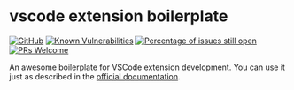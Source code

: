 # vscode extension boilerplate

[![GitHub](https://img.shields.io/github/license/tjx666/awesome-vscode-extension-boilerplate)](https://github.com/tjx666/awesome-vscode-extension-boilerplate/blob/master/LICENSE) [![Known Vulnerabilities](https://snyk.io/test/github/tjx666/awesome-vscode-extension-boilerplate/badge.svg?targetFile=package.json)](https://snyk.io/test/github/tjx666/awesome-vscode-extension-boilerplate?targetFile=package.json) [![Percentage of issues still open](https://isitmaintained.com/badge/open/tjx666/awesome-vscode-extension-boilerplate.svg)](http://isitmaintained.com/project/tjx666/awesome-vscode-extension-boilerplate') [![PRs Welcome](https://img.shields.io/badge/PRs-welcome-brightgreen.svg?style=flat)](http://makeapullrequest.com)

An awesome boilerplate for VSCode extension development. You can use it just as described in the [official documentation](https://code.visualstudio.com/api).
